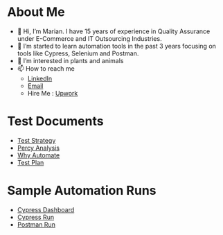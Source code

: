 # About Me
- 👋 Hi, I’m Marian. I have 15 years of experience in Quality Assurance under E-Commerce and IT Outsourcing Industries. 
- 👀 I’m started to learn automation tools in the past 3 years focusing on tools like Cypress, Selenium and Postman.  
- 🌱 I’m interested in plants and animals
- 📫 How to reach me 
    - [LinkedIn](https://www.linkedin.com/in/marian-g-estrada/)
    - [Email](mailto:ian_an@yahoo.com)
    - Hire Me : [Upwork](https://www.upwork.com/freelancers/~015d3115f81936e195?viewMode=1)

# Test Documents

- [Test Strategy](https://www.canva.com/design/DAE2aGUGsNY/9w6CBJnnLbVTeYnri3ESiQ/watch?utm_content=DAE2aGUGsNY&utm_campaign=designshare&utm_medium=link&utm_source=publishsharelink)
- [Percy Analysis](https://www.canva.com/design/DAE346g5oTs/jNzDlRwyZnL3Dj_s7pkuJA/view?utm_content=DAE346g5oTs&utm_campaign=designshare&utm_medium=link2&utm_source=sharebutton)
- [Why Automate](https://www.canva.com/design/DAE5FVi6ZZ4/garOci7nq-kitY9xSXsAaQ/view?utm_content=DAE5FVi6ZZ4&utm_campaign=designshare&utm_medium=link2&utm_source=sharebutton)
- [Test Plan](https://docs.google.com/spreadsheets/d/1GbDjZFg1imzsCNLQW7t3fS5-aZtFuMGm/edit?usp=share_link&ouid=111527995975860385233&rtpof=true&sd=true)

# Sample Automation Runs
- [Cypress Dashboard](https://drive.google.com/file/d/1Gd5wxp3cUMg_Uyk_SqGyreO6zrUSCp31/view?usp=share_link)
- [Cypress Run](https://drive.google.com/file/d/1Gbm74ZIlXMLO7eZokhhk8AHuJMQTMIfC/view?usp=share_link)
- [Postman Run](https://drive.google.com/file/d/1Ge5gesRY8Ztdu3AGI4DjzFQFslvRM9_0/view?usp=share_link)
